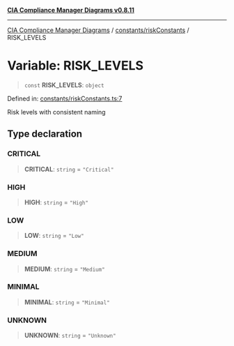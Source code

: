 [**CIA Compliance Manager Diagrams v0.8.11**](../../../README.md)

***

[CIA Compliance Manager Diagrams](../../../modules.md) / [constants/riskConstants](../README.md) / RISK\_LEVELS

# Variable: RISK\_LEVELS

> `const` **RISK\_LEVELS**: `object`

Defined in: [constants/riskConstants.ts:7](https://github.com/Hack23/cia-compliance-manager/blob/d6eede30e4f01622fe18187e98b207e9a06a781f/src/constants/riskConstants.ts#L7)

Risk levels with consistent naming

## Type declaration

### CRITICAL

> **CRITICAL**: `string` = `"Critical"`

### HIGH

> **HIGH**: `string` = `"High"`

### LOW

> **LOW**: `string` = `"Low"`

### MEDIUM

> **MEDIUM**: `string` = `"Medium"`

### MINIMAL

> **MINIMAL**: `string` = `"Minimal"`

### UNKNOWN

> **UNKNOWN**: `string` = `"Unknown"`
